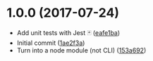 <a name="1.0.0"></a>
# 1.0.0 (2017-07-24)

* Add unit tests with Jest 🃏 ([eafe1ba](https://github.com/kutyel/es6-emitter/commit/eafe1ba))
* Initial commit ([1ae2f3a](https://github.com/kutyel/es6-emitter/commit/1ae2f3a))
* Turn into a node module (not CLI) ([153a692](https://github.com/kutyel/es6-emitter/commit/153a692))



